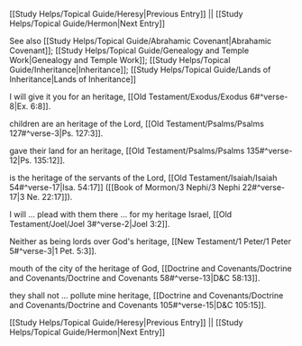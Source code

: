 [[Study Helps/Topical Guide/Heresy|Previous Entry]]  ||  [[Study Helps/Topical Guide/Hermon|Next Entry]]

 See also [[Study Helps/Topical Guide/Abrahamic Covenant|Abrahamic Covenant]]; [[Study Helps/Topical Guide/Genealogy and Temple Work|Genealogy and Temple Work]]; [[Study Helps/Topical Guide/Inheritance|Inheritance]]; [[Study Helps/Topical Guide/Lands of Inheritance|Lands of Inheritance]]

 I will give it you for an heritage, [[Old Testament/Exodus/Exodus 6#^verse-8|Ex. 6:8]].

 children are an heritage of the Lord, [[Old Testament/Psalms/Psalms 127#^verse-3|Ps. 127:3]].

 gave their land for an heritage, [[Old Testament/Psalms/Psalms 135#^verse-12|Ps. 135:12]].

 is the heritage of the servants of the Lord, [[Old Testament/Isaiah/Isaiah 54#^verse-17|Isa. 54:17]] ([[Book of Mormon/3 Nephi/3 Nephi 22#^verse-17|3 Ne. 22:17]]).

 I will ... plead with them there ... for my heritage Israel, [[Old Testament/Joel/Joel 3#^verse-2|Joel 3:2]].

 Neither as being lords over God's heritage, [[New Testament/1 Peter/1 Peter 5#^verse-3|1 Pet. 5:3]].

 mouth of the city of the heritage of God, [[Doctrine and Covenants/Doctrine and Covenants/Doctrine and Covenants 58#^verse-13|D&C 58:13]].

 they shall not ... pollute mine heritage, [[Doctrine and Covenants/Doctrine and Covenants/Doctrine and Covenants 105#^verse-15|D&C 105:15]].

[[Study Helps/Topical Guide/Heresy|Previous Entry]]  ||  [[Study Helps/Topical Guide/Hermon|Next Entry]]